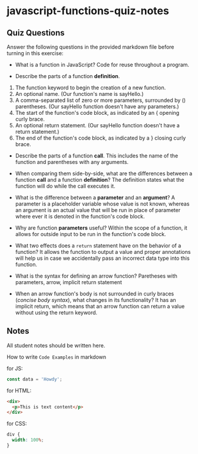 # javascript-functions-quiz-notes

## Quiz Questions

Answer the following questions in the provided markdown file before turning in this exercise:

- What is a function in JavaScript?
  Code for reuse throughout a program.

- Describe the parts of a function **definition**.

1. The function keyword to begin the creation of a new function.
2. An optional name. (Our function's name is sayHello.)
3. A comma-separated list of zero or more parameters, surrounded by () parentheses. (Our sayHello function doesn't have any parameters.)
4. The start of the function's code block, as indicated by an { opening curly brace.
5. An optional return statement. (Our sayHello function doesn't have a return statement.)
6. The end of the function's code block, as indicated by a } closing curly brace.

- Describe the parts of a function **call**.
  This includes the name of the function and parentheses with any arguments.

- When comparing them side-by-side, what are the differences between a function **call** and a function **definition**?
  The definition states what the function will do while the call executes it.

- What is the difference between a **parameter** and an **argument**?
  A parameter is a placeholder variable whose value is not known, whereas an argument is an actual value that will be run in place of parameter where ever it is denoted in the function's code block.

- Why are function **parameters** useful?
  Within the scope of a function, it allows for outside input to be run in the function's code block.

- What two effects does a `return` statement have on the behavior of a function?
  It allows the function to output a value and proper annotations will help us in case we accidentally pass an incorrect data type into this function.

- What is the syntax for defining an arrow function?
  Paretheses with parameters, arrow, implicit return statement

- When an arrow function's body is not surrounded in curly braces (_concise body syntax_), what changes in its functionality?
  It has an implicit return, which means that an arrow function can return a value without using the return keyword.

## Notes

All student notes should be written here.

How to write `Code Examples` in markdown

for JS:

```javascript
const data = 'Howdy';
```

for HTML:

```html
<div>
  <p>This is text content</p>
</div>
```

for CSS:

```css
div {
  width: 100%;
}
```
